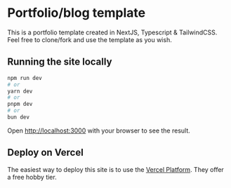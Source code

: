 # Portfolio/blog template

This is a portfolio template created in NextJS, Typescript & TailwindCSS.
Feel free to clone/fork and use the template as you wish.

## Running the site locally

```bash
npm run dev
# or
yarn dev
# or
pnpm dev
# or
bun dev
```

Open [http://localhost:3000](http://localhost:3000) with your browser to see the result.

## Deploy on Vercel

The easiest way to deploy this site is to use the [Vercel Platform](https://vercel.com/new?utm_medium=default-template&filter=next.js&utm_source=create-next-app&utm_campaign=create-next-app-readme). They offer a free hobby tier.
